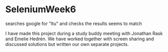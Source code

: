# SeleniumWeek6
searches google for "ltu" and checks the results seems to match

I have made this project during a study buddy meeting with Jonathan Rask and Emelie Hedrén.
We have worked together with screen sharing and discussed solutions but written our own separate
projects. 
